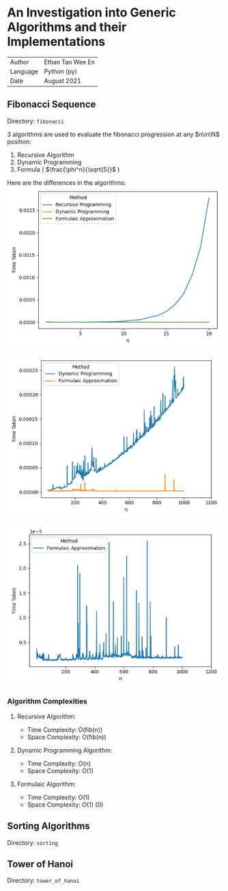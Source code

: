 # An Investigation into Generic Algorithms and their Implementations

|               |                       |
|---------------|-----------------------|
|   Author      |   Ethan Tan Wee En    |
|   Language    |   Python (py)         |
|   Date        |   August 2021         |

## Fibonacci Sequence

Directory: `fibonacci`

3 algorithms are used to evaluate the fibonacci progression at any $n\in\N$ position:
1.  Recursive Algorithm
2.  Dynamic Programming
3.  Formula ( $\frac{\phi^n}{\sqrt{5}}$ )

Here are the differences in the algorithms:
![](fibonacci/assets/rec-dyn-form.png)

![](fibonacci/assets/dyn-form.png)

![](fibonacci/assets/form.png)

### Algorithm Complexities

1.  Recursive Algorithm:
    *   Time Complexity: O(fib(n))
    *   Space Complexity: O(fib(n))

2.  Dynamic Programming Algorithm:
    *   Time Complexity: O(n)
    *   Space Complexity: O(1)

3.  Formulaic Algorithm:
    *   Time Complexity: O(1)
    *   Space Complexity: O(1) (0)

## Sorting Algorithms

Directory: `sorting`

## Tower of Hanoi

Directory: `tower_of_hanoi`